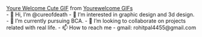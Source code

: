 <div class="tenor-gif-embed" data-postid="16728264" data-share-method="host" data-width="100%" data-aspect-ratio="1.2357320099255582"><a href="https://tenor.com/view/youre-welcome-cute-smile-gif-16728264">Youre Welcome Cute GIF</a> from <a href="https://tenor.com/search/yourewelcome-gifs">Yourewelcome GIFs</a></div><script type="text/javascript" async src="https://tenor.com/embed.js"></script>
- 👋 Hi, I’m @cureofdeath
- 👀 I’m interested in graphic design and 3d design.
- 🌱 I’m currently pursuing BCA.
- 💞️ I’m looking to collaborate on projects related with real life.
- 📫 How to reach me - gmail: rohitpal4455@gmail.com

<!---
cureofdeath/cureofdeath is a ✨ special ✨ repository because its `README.md` (this file) appears on your GitHub profile.
You can click the Preview link to take a look at your changes.
--->
